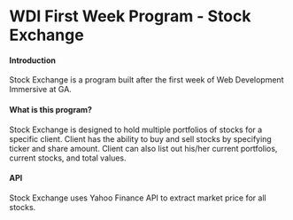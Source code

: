 WDI First Week Program - Stock Exchange
=================

#### Introduction
Stock Exchange is a program built after the first week of Web Development Immersive at GA.

#### What is this program?
Stock Exchange is designed to hold multiple portfolios of stocks for a specific client.
Client has the ability to buy and sell stocks by specifying ticker and share amount.
Client can also list out his/her current portfolios, current stocks, and total values.

#### API
Stock Exchange uses Yahoo Finance API to extract market price for all stocks.
